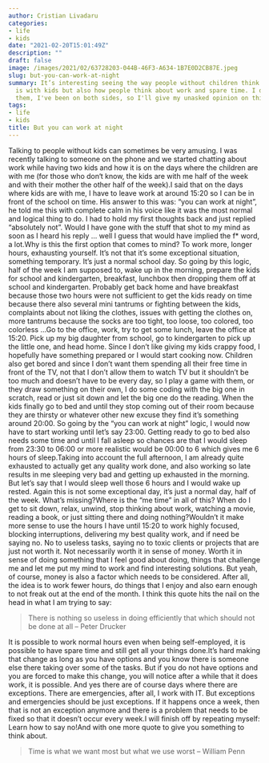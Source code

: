 ```yaml
---
author: Cristian Livadaru
categories:
- life
- kids
date: "2021-02-20T15:01:49Z"
description: ""
draft: false
image: /images/2021/02/63728203-044B-46F3-A634-1B7E0D2CB87E.jpeg
slug: but-you-can-work-at-night
summary: It’s interesting seeing the way people without children think about how life
  is with kids but also how people think about work and spare time. I don't blame
  them, I've been on both sides, so I'll give my unasked opinion on this subject.
tags:
- life
- kids
title: But you can work at night
---
```



Talking to people without kids can sometimes be very amusing. I was recently talking to someone on the phone and we started chatting about work while having two kids and how it is on the days where the children are with me (for those who don‘t know, the kids are with me half of the week and with their mother the other half of the week).I said that on the days where kids are with me, I have to leave work at around 15:20 so I can be in front of the school on time. His answer to this was: “you can work at night”, he told me this with complete calm in his voice like it was the most normal and logical thing to do. I had to hold my first thoughts back and just replied “absolutely not”. Would I have gone with the stuff that shot to my mind as soon as I heard his reply ... well I guess that would have implied the f* word, a lot.Why is this the first option that comes to mind? To work more, longer hours, exhausting yourself. It’s not that it’s some exceptional situation, something temporary. It’s just a normal school day. So going by this logic, half of the week I am supposed to, wake up in the morning, prepare the kids for school and kindergarten, breakfast, lunchbox then dropping them off at school and kindergarten. Probably get back home and have breakfast because those two hours were not sufficient to get the kids ready on time because there also several mini tantrums or fighting between the kids, complaints about not liking the clothes, issues with getting the clothes on, more tantrums because the socks are too tight, too loose, too colored, too colorless ...Go to the office, work, try to get some lunch, leave the office at 15:20. Pick up my big daughter from school, go to kindergarten to pick up the little one, and head home. Since I don’t like giving my kids crappy food, I hopefully have something prepared or I would start cooking now. Children also get bored and since I don’t want them spending all their free time in front of the TV, not that I don’t allow them to watch TV but it shouldn’t be too much and doesn’t have to be every day, so I play a game with them, or they draw something on their own, I do some coding with the big one in scratch, read or just sit down and let the big one do the reading. When the kids finally go to bed and until they stop coming out of their room because they are thirsty or whatever other new excuse they find it’s something around 20:00. So going by the “you can work at night” logic, I would now have to start working until let’s say 23:00. Getting ready to go to bed also needs some time and until I fall asleep so chances are that I would sleep from 23:30 to 06:00 or more realistic would be 00:00 to 6 which gives me 6 hours of sleep.Taking into account the full afternoon, I am already quite exhausted to actually get any quality work done, and also working so late results in me sleeping very bad and getting up exhausted in the morning. But let’s say that I would sleep well those 6 hours and I would wake up rested. Again this is not some exceptional day, it’s just a normal day, half of the week. What’s missing?Where is the “me time” in all of this? When do I get to sit down, relax, unwind, stop thinking about work, watching a movie, reading a book, or just sitting there and doing nothing?Wouldn’t it make more sense to use the hours I have until 15:20 to work highly focused, blocking interruptions, delivering my best quality work, and if need be saying no. No to useless tasks, saying no to toxic clients or projects that are just not worth it. Not necessarily worth it in sense of money. Worth it in sense of doing something that I feel good about doing, things that challenge me and let me put my mind to work and find interesting solutions. But yeah, of course, money is also a factor which needs to be considered. After all, the idea is to work fewer hours, do things that I enjoy and also earn enough to not freak out at the end of the month. I think this quote hits the nail on the head in what I am trying to say:

> There is nothing so useless in doing efficiently that which should not be done at all – Peter Drucker

It is possible to work normal hours even when being self-employed, it is possible to have spare time and still get all your things done.It’s hard making that change as long as you have options and you know there is someone else there taking over some of the tasks. But if you do not have options and you are forced to make this change, you will notice after a while that it does work, it is possible. And yes there are of course days where there are exceptions. There are emergencies, after all, I work with IT. But exceptions and emergencies should be just exceptions. If it happens once a week, then that is not an exception anymore and there is a problem that needs to be fixed so that it doesn’t occur every week.I will finish off by repeating myself: Learn how to say no!And with one more quote to give you something to think about.

> Time is what we want most but what we use worst – William Penn

